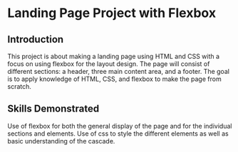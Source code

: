 # Landing Page Project with Flexbox

## Introduction
This project is about making a landing page using HTML and CSS with a focus on using flexbox for the layout design. The page will consist of different sections: a header, three main content area, and a footer. The goal is to apply knowledge of HTML, CSS, and flexbox to make the page from scratch.

## Skills Demonstrated
Use of flexbox for both the general display of the page and for the individual sections and elements. Use of css to style the different elements as well as basic understanding of the cascade. 